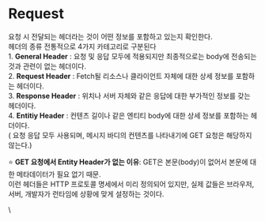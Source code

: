 # Request

요청 시 전달되는 헤더라는 것이 어떤 정보를 포함하고 있는지 확인한다.&#x20;\
헤더의 종류 전통적으로 4가지 카테고리로 구분된다\
1\. **General Header** : 요청 및 응답 모두에 적용되지만 최종적으로는 body에 전송되는 것과 관련이 없는 헤더이다.\
2\. **Request Header** : Fetch될 리소스나 클라이언트 자체에 대한 상세 정보를 포함하는 헤더이다.\
3\. **Response Header** : 위치나 서버 자체와 같은 응답에 대한 부가적인 정보를 갖는 헤더이다.\
4\. **Entitiy Header** : 컨텐츠 길이나 같은 엔티티 body에 대한 상세 정보를 포함하는 헤더이다.\
( 요청 응답 모두 사용되며, 메시지 바디의 컨텐츠를 나타내기에 GET 요청은 해당하지 않는다.)

⭐ **GET 요청에서 Entity Header가 없는 이유**: GET은 본문(body)이 없어서 본문에 대한 메타데이터가 필요 없기 때문.\
이런 헤더들은 HTTP 프로토콜 명세에서 미리 정의되어 있지만, 실제 값들은 브라우저, 서버, 개발자가 런타임에 상황에 맞게 설정하는 것이다.



\
